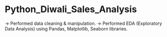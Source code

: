 # Python_Diwali_Sales_Analysis

-> Performed data cleaning & manipulation.
-> Performed EDA (Exploratory Data Analysis) using Pandas, Matplotlib, Seaborn libraries.
